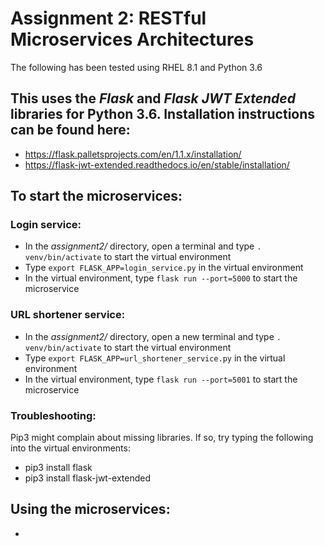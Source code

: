 # Assignment 2: RESTful Microservices Architectures

The following has been tested using RHEL 8.1 and Python 3.6

## This uses the _Flask_ and _Flask JWT Extended_ libraries for Python 3.6. Installation instructions can be found here:
- https://flask.palletsprojects.com/en/1.1.x/installation/
- https://flask-jwt-extended.readthedocs.io/en/stable/installation/

## To start the microservices:
### Login service:
- In the _assignment2/_ directory, open a terminal and type `. venv/bin/activate` to start the virtual environment
- Type `export FLASK_APP=login_service.py` in the virtual environment
- In the virtual environment, type `flask run --port=5000` to start the microservice

### URL shortener service:
- In the _assignment2/_ directory, open a new terminal and type `. venv/bin/activate` to start the virtual environment
- Type `export FLASK_APP=url_shortener_service.py` in the virtual environment
- In the virtual environment, type `flask run --port=5001` to start the microservice

### Troubleshooting:
Pip3 might complain about missing libraries. If so, try typing the following into the virtual environments:
- pip3 install flask
- pip3 install flask-jwt-extended

## Using the microservices:
- 